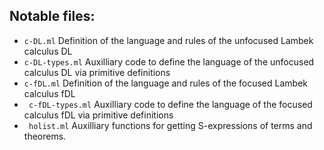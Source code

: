 ## Notable files:

* `c-DL.ml` Definition of the language and rules of the unfocused Lambek calculus DL
* `c-DL-types.ml` Auxilliary code to define the language of the unfocused calculus DL via primitive definitions
* `c-fDL.ml` Definition of the language and rules of the focused Lambek calculus fDL
* ` c-fDL-types.ml` Auxilliary code to define the language of the focused calculus fDL via primitive definitions
* ` holist.ml` Auxilliary functions for getting S-expressions of terms and theorems.
